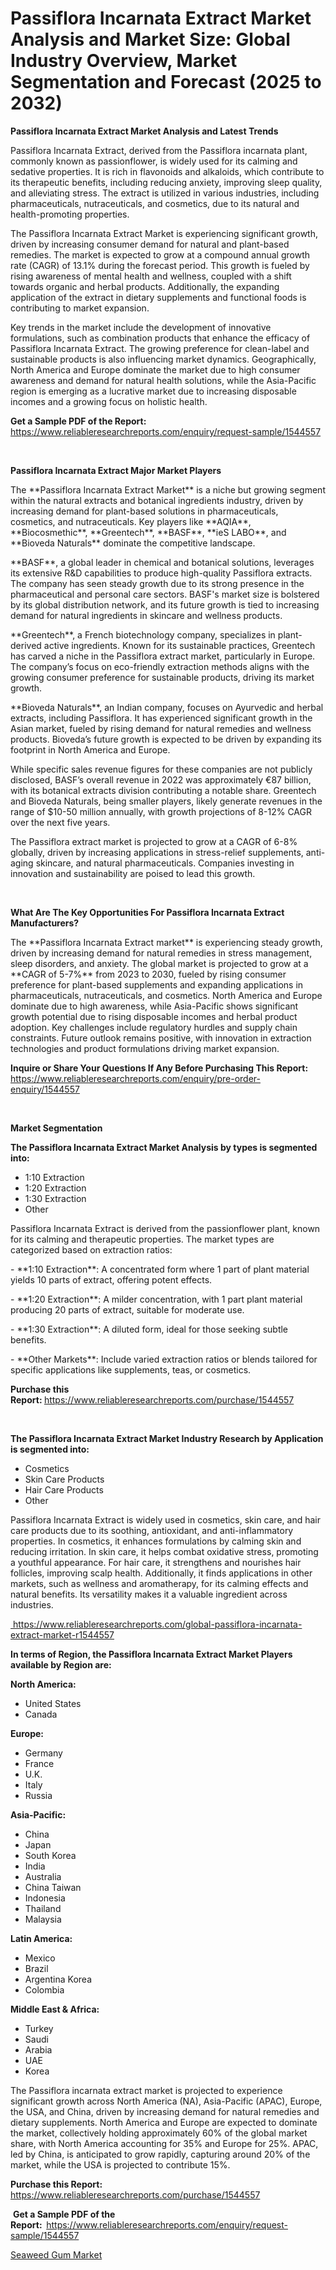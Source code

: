 <p><h1>Passiflora Incarnata Extract Market Analysis and Market Size: Global Industry Overview, Market Segmentation and Forecast (2025 to 2032)</h1></p><p><strong>Passiflora Incarnata Extract Market Analysis and Latest Trends</strong></p>
<p><p>Passiflora Incarnata Extract, derived from the Passiflora incarnata plant, commonly known as passionflower, is widely used for its calming and sedative properties. It is rich in flavonoids and alkaloids, which contribute to its therapeutic benefits, including reducing anxiety, improving sleep quality, and alleviating stress. The extract is utilized in various industries, including pharmaceuticals, nutraceuticals, and cosmetics, due to its natural and health-promoting properties.</p><p>The Passiflora Incarnata Extract Market is experiencing significant growth, driven by increasing consumer demand for natural and plant-based remedies. The market is expected to grow at a compound annual growth rate (CAGR) of 13.1% during the forecast period. This growth is fueled by rising awareness of mental health and wellness, coupled with a shift towards organic and herbal products. Additionally, the expanding application of the extract in dietary supplements and functional foods is contributing to market expansion.</p><p>Key trends in the market include the development of innovative formulations, such as combination products that enhance the efficacy of Passiflora Incarnata Extract. The growing preference for clean-label and sustainable products is also influencing market dynamics. Geographically, North America and Europe dominate the market due to high consumer awareness and demand for natural health solutions, while the Asia-Pacific region is emerging as a lucrative market due to increasing disposable incomes and a growing focus on holistic health.</p></p>
<p><strong>Get a Sample PDF of the Report:&nbsp;</strong> <a href="https://www.reliableresearchreports.com/enquiry/request-sample/1544557?utm_campaign=2118&utm_medium=2&utm_source=Github&utm_content=ia&utm_term=26012025&utm_id=passiflora-incarnata-extract">https://www.reliableresearchreports.com/enquiry/request-sample/1544557</a></p>
<p>&nbsp;</p>
<p><strong>Passiflora Incarnata Extract Major Market Players</strong></p>
<p><p>The **Passiflora Incarnata Extract Market** is a niche but growing segment within the natural extracts and botanical ingredients industry, driven by increasing demand for plant-based solutions in pharmaceuticals, cosmetics, and nutraceuticals. Key players like **AQIA**, **Biocosmethic**, **Greentech**, **BASF**, **ieS LABO**, and **Bioveda Naturals** dominate the competitive landscape.</p><p>**BASF**, a global leader in chemical and botanical solutions, leverages its extensive R&D capabilities to produce high-quality Passiflora extracts. The company has seen steady growth due to its strong presence in the pharmaceutical and personal care sectors. BASF's market size is bolstered by its global distribution network, and its future growth is tied to increasing demand for natural ingredients in skincare and wellness products.</p><p>**Greentech**, a French biotechnology company, specializes in plant-derived active ingredients. Known for its sustainable practices, Greentech has carved a niche in the Passiflora extract market, particularly in Europe. The company’s focus on eco-friendly extraction methods aligns with the growing consumer preference for sustainable products, driving its market growth.</p><p>**Bioveda Naturals**, an Indian company, focuses on Ayurvedic and herbal extracts, including Passiflora. It has experienced significant growth in the Asian market, fueled by rising demand for natural remedies and wellness products. Bioveda’s future growth is expected to be driven by expanding its footprint in North America and Europe.</p><p>While specific sales revenue figures for these companies are not publicly disclosed, BASF’s overall revenue in 2022 was approximately €87 billion, with its botanical extracts division contributing a notable share. Greentech and Bioveda Naturals, being smaller players, likely generate revenues in the range of $10-50 million annually, with growth projections of 8-12% CAGR over the next five years.</p><p>The Passiflora extract market is projected to grow at a CAGR of 6-8% globally, driven by increasing applications in stress-relief supplements, anti-aging skincare, and natural pharmaceuticals. Companies investing in innovation and sustainability are poised to lead this growth.</p></p>
<p>&nbsp;</p>
<p><strong>What Are The Key Opportunities For Passiflora Incarnata Extract Manufacturers?</strong></p>
<p><p>The **Passiflora Incarnata Extract market** is experiencing steady growth, driven by increasing demand for natural remedies in stress management, sleep disorders, and anxiety. The global market is projected to grow at a **CAGR of 5-7%** from 2023 to 2030, fueled by rising consumer preference for plant-based supplements and expanding applications in pharmaceuticals, nutraceuticals, and cosmetics. North America and Europe dominate due to high awareness, while Asia-Pacific shows significant growth potential due to rising disposable incomes and herbal product adoption. Key challenges include regulatory hurdles and supply chain constraints. Future outlook remains positive, with innovation in extraction technologies and product formulations driving market expansion.</p></p>
<p><strong>Inquire or Share Your Questions If Any Before Purchasing This Report:</strong> <a href="https://www.reliableresearchreports.com/enquiry/pre-order-enquiry/1544557?utm_campaign=2118&utm_medium=2&utm_source=Github&utm_content=ia&utm_term=26012025&utm_id=passiflora-incarnata-extract">https://www.reliableresearchreports.com/enquiry/pre-order-enquiry/1544557</a></p>
<p>&nbsp;</p>
<p><strong>Market Segmentation</strong></p>
<p><strong>The Passiflora Incarnata Extract Market Analysis by types is segmented into:</strong></p>
<p><ul><li>1:10 Extraction</li><li>1:20 Extraction</li><li>1:30 Extraction</li><li>Other</li></ul></p>
<p><p>Passiflora Incarnata Extract is derived from the passionflower plant, known for its calming and therapeutic properties. The market types are categorized based on extraction ratios:</p><p>- **1:10 Extraction**: A concentrated form where 1 part of plant material yields 10 parts of extract, offering potent effects.</p><p>- **1:20 Extraction**: A milder concentration, with 1 part plant material producing 20 parts of extract, suitable for moderate use.</p><p>- **1:30 Extraction**: A diluted form, ideal for those seeking subtle benefits.</p><p>- **Other Markets**: Include varied extraction ratios or blends tailored for specific applications like supplements, teas, or cosmetics.</p></p>
<p><strong>Purchase this Report:&nbsp;</strong><a href="https://www.reliableresearchreports.com/purchase/1544557?utm_campaign=2118&utm_medium=2&utm_source=Github&utm_content=ia&utm_term=26012025&utm_id=passiflora-incarnata-extract">https://www.reliableresearchreports.com/purchase/1544557</a></p>
<p>&nbsp;</p>
<p><strong>The Passiflora Incarnata Extract Market Industry Research by Application is segmented into:</strong></p>
<p><ul><li>Cosmetics</li><li>Skin Care Products</li><li>Hair Care Products</li><li>Other</li></ul></p>
<p><p>Passiflora Incarnata Extract is widely used in cosmetics, skin care, and hair care products due to its soothing, antioxidant, and anti-inflammatory properties. In cosmetics, it enhances formulations by calming skin and reducing irritation. In skin care, it helps combat oxidative stress, promoting a youthful appearance. For hair care, it strengthens and nourishes hair follicles, improving scalp health. Additionally, it finds applications in other markets, such as wellness and aromatherapy, for its calming effects and natural benefits. Its versatility makes it a valuable ingredient across industries.</p></p>
<p><a href="https://www.reliableresearchreports.com/global-passiflora-incarnata-extract-market-r1544557?utm_campaign=2118&utm_medium=2&utm_source=Github&utm_content=ia&utm_term=26012025&utm_id=passiflora-incarnata-extract">&nbsp;https://www.reliableresearchreports.com/global-passiflora-incarnata-extract-market-r1544557</a></p>
<p><strong>In terms of Region, the Passiflora Incarnata Extract Market Players available by Region are:</strong></p>
<p>
    <p> <strong> North America: </strong>
        <ul>
            <li>United States</li>
            <li>Canada</li>
        </ul>
        </p> 
    <p> <strong> Europe: </strong>
        <ul>
            <li>Germany</li>
            <li>France</li>
            <li>U.K.</li>
            <li>Italy</li>
            <li>Russia</li>
        </ul>
        </p> 
    <p> <strong> Asia-Pacific: </strong>
        <ul>
            <li>China</li>
            <li>Japan</li>
            <li>South Korea</li>
            <li>India</li>
            <li>Australia</li>
            <li>China Taiwan</li>
            <li>Indonesia</li>
            <li>Thailand</li>
            <li>Malaysia</li>
        </ul>
        </p> 
    <p> <strong> Latin America: </strong>
        <ul>
            <li>Mexico</li>
            <li>Brazil</li>
            <li>Argentina Korea</li>
            <li>Colombia</li>
        </ul>
        </p> 
    <p> <strong> Middle East & Africa: </strong>
        <ul>
            <li>Turkey</li>
            <li>Saudi</li>
            <li>Arabia</li>
            <li>UAE</li>
            <li>Korea</li>
        </ul>
    </p>
    </p>
<p><p>The Passiflora incarnata extract market is projected to experience significant growth across North America (NA), Asia-Pacific (APAC), Europe, the USA, and China, driven by increasing demand for natural remedies and dietary supplements. North America and Europe are expected to dominate the market, collectively holding approximately 60% of the global market share, with North America accounting for 35% and Europe for 25%. APAC, led by China, is anticipated to grow rapidly, capturing around 20% of the market, while the USA is projected to contribute 15%.</p></p>
<p><strong>Purchase this Report: </strong><a href="https://www.reliableresearchreports.com/purchase/1544557?utm_campaign=2118&utm_medium=2&utm_source=Github&utm_content=ia&utm_term=26012025&utm_id=passiflora-incarnata-extract">https://www.reliableresearchreports.com/purchase/1544557</a></p>
<p>&nbsp;<strong>Get a Sample PDF of the Report:&nbsp;&nbsp;</strong><a href="https://www.reliableresearchreports.com/enquiry/request-sample/1544557?utm_campaign=2118&utm_medium=2&utm_source=Github&utm_content=ia&utm_term=26012025&utm_id=passiflora-incarnata-extract">https://www.reliableresearchreports.com/enquiry/request-sample/1544557</a></p>
<p><strong></strong></p>
<p><p><a href="https://github.com/mauripalmi/Market-Research-Report-List-5/blob/main/seaweed-gum-market.md?utm_campaign=2118&utm_medium=2&utm_source=Github&utm_content=ia&utm_term=26012025&utm_id=passiflora-incarnata-extract">Seaweed Gum Market</a></p></p>